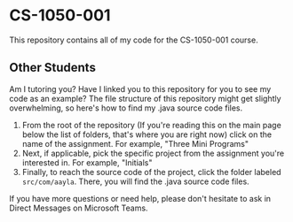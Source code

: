 # CS-1050-001

This repository contains all of my code for the CS-1050-001 course.

## Other Students

Am I tutoring you? Have I linked you to this repository for you to see my code as an example? The file structure of this repository might get slightly overwhelming, so here's how to find my .java source code files.

1. From the root of the repository (If you're reading this on the main page below the list of folders, that's where you are right now) click on the name of the assignment. For example, "Three Mini Programs"
2. Next, if applicable, pick the specific project from the assignment you're interested in. For example, "Initials"
3. Finally, to reach the source code of the project, click the folder labeled ``src/com/aayla``. There, you will find the .java source code files.

If you have more questions or need help, please don't hesitate to ask in Direct Messages on Microsoft Teams.